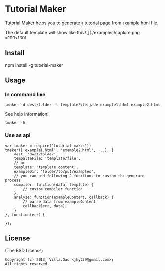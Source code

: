 # Tutorial Maker

Tutorial Maker helps you to generate a tutorial page from example html file.

The default template will show like this
![](./examples/capture.png =100x130)


## Install


   npm install -g tutorial-maker

## Usage

### In command line

    tmaker -d dest/folder -t templateFile.jade example1.html example2.html

See help information:

    tmaker -h


### Use as api

    var tmaker = require('tutorial-maker');
    tmaker(['example1.html', 'example2.html', ...], {
        dest: 'dest/folder',
        tempalteFile: 'template/file',
        // or 
        template: 'template content',
        exampleDir: 'folder/to/put/examples',
        // you can add following 2 functions to custom the generate process
        compiler: function(data, template) {
            // custom compiler function
        },
        analyze: function(exampleContent, callback) {
            // parse data from exampleContent
            callback(err, data);
        }
    }, function(err) {

    });


## License

(The BSD License)

    Copyright (c) 2013, Villa.Gao <jky239@gmail.com>;
    All rights reserved.

